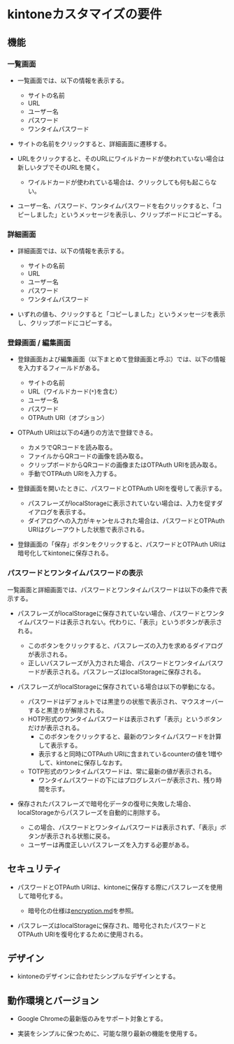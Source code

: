 # kintoneカスタマイズの要件

## 機能

### 一覧画面

- 一覧画面では、以下の情報を表示する。
  - サイトの名前
  - URL
  - ユーザー名
  - パスワード
  - ワンタイムパスワード

- サイトの名前をクリックすると、詳細画面に遷移する。

- URLをクリックすると、そのURLにワイルドカードが使われていない場合は新しいタブでそのURLを開く。
  - ワイルドカードが使われている場合は、クリックしても何も起こらない。

- ユーザー名、パスワード、ワンタイムパスワードを右クリックすると、「コピーしました」というメッセージを表示し、クリップボードにコピーする。

### 詳細画面

- 詳細画面では、以下の情報を表示する。
  - サイトの名前
  - URL
  - ユーザー名
  - パスワード
  - ワンタイムパスワード

- いずれの値も、クリックすると「コピーしました」というメッセージを表示し、クリップボードにコピーする。

### 登録画面 / 編集画面

- 登録画面および編集画面（以下まとめて登録画面と呼ぶ）では、以下の情報を入力するフィールドがある。
  - サイトの名前
  - URL（ワイルドカード(`*`)を含む）
  - ユーザー名
  - パスワード
  - OTPAuth URI（オプション）

- OTPAuth URIは以下の4通りの方法で登録できる。
  - カメラでQRコードを読み取る。
  - ファイルからQRコードの画像を読み取る。
  - クリップボードからQRコードの画像またはOTPAuth URIを読み取る。
  - 手動でOTPAuth URIを入力する。

- 登録画面を開いたときに、パスワードとOTPAuth URIを復号して表示する。
  - パスフレーズがlocalStorageに表示されていない場合は、入力を促すダイアログを表示する。
  - ダイアログへの入力がキャンセルされた場合は、パスワードとOTPAuth URIはグレーアウトした状態で表示される。

- 登録画面の「保存」ボタンをクリックすると、パスワードとOTPAuth URIは暗号化してkintoneに保存される。

### パスワードとワンタイムパスワードの表示

一覧画面と詳細画面では、パスワードとワンタイムパスワードは以下の条件で表示する。

- パスフレーズがlocalStorageに保存されていない場合、パスワードとワンタイムパスワードは表示されない。代わりに、「表示」というボタンが表示される。
  - このボタンをクリックすると、パスフレーズの入力を求めるダイアログが表示される。
  - 正しいパスフレーズが入力された場合、パスワードとワンタイムパスワードが表示される。パスフレーズはlocalStorageに保存される。

- パスフレーズがlocalStorageに保存されている場合は以下の挙動になる。
  - パスワードはデフォルトでは黒塗りの状態で表示され、マウスオーバーすると黒塗りが解除される。
  - HOTP形式のワンタイムパスワードは表示されず「表示」というボタンだけが表示される。
    - このボタンをクリックすると、最新のワンタイムパスワードを計算して表示する。
    - 表示すると同時にOTPAuth URIに含まれているcounterの値を1増やして、kintoneに保存しなおす。
  - TOTP形式のワンタイムパスワードは、常に最新の値が表示される。
    - ワンタイムパスワードの下にはプログレスバーが表示され、残り時間を示す。

- 保存されたパスフレーズで暗号化データの復号に失敗した場合、localStorageからパスフレーズを自動的に削除する。
  - この場合、パスワードとワンタイムパスワードは表示されず、「表示」ボタンが表示される状態に戻る。
  - ユーザーは再度正しいパスフレーズを入力する必要がある。


## セキュリティ

- パスワードとOTPAuth URIは、kintoneに保存する際にパスフレーズを使用して暗号化する。
  - 暗号化の仕様は[encryption.md](encryption.md)を参照。

- パスフレーズはlocalStorageに保存され、暗号化されたパスワードとOTPAuth URIを復号化するために使用される。


## デザイン

- kintoneのデザインに合わせたシンプルなデザインとする。


## 動作環境とバージョン

- Google Chromeの最新版のみをサポート対象とする。

- 実装をシンプルに保つために、可能な限り最新の機能を使用する。
